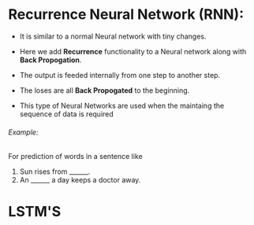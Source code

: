 # Recurrence Neural Network (RNN):
* It is similar to a normal Neural network with tiny changes.

* Here we add **Recurrence** functionality to a Neural network along with **Back Propogation**.

* The output is feeded internally from one step to another step.
* The loses are all **Back Propogated** to the beginning.
* This type of Neural Networks are used when the maintaing the sequence of data is required
###### Example:
For prediction of words in a sentence like

1. Sun rises from ______.
2. An ______ a day keeps a doctor away.


# LSTM'S
